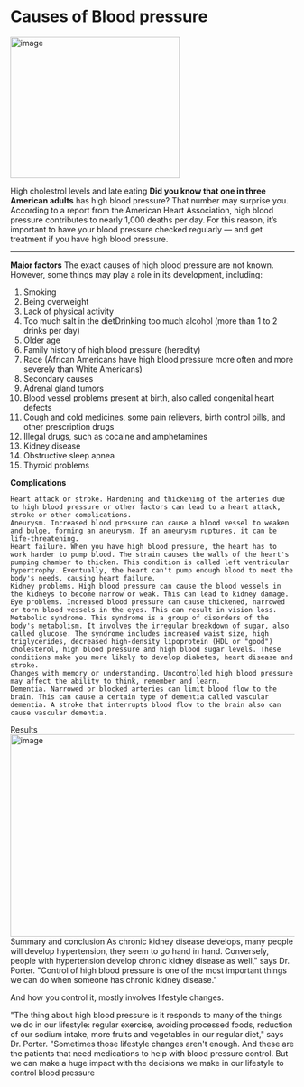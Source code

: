 # Causes of Blood pressure
<img width="300" height="250" alt="image" src="https://github.com/user-attachments/assets/0031f66d-7da9-4051-aa5a-bdb6df8e73c5" />

High cholestrol levels and late eating 
**Did you know that one in three American adults**
has high blood pressure? That number may surprise you. According to a report from the American Heart Association, high blood pressure contributes to nearly 1,000 deaths per day. For this reason, it’s important to have your blood pressure checked regularly — and get treatment if you have high blood pressure.
***
**Major factors**
The exact causes of high blood pressure are not known. However, some things may play a role in its development, including:

1. Smoking
2. Being overweight
3. Lack of physical activity
4. Too much salt in the dietDrinking too much alcohol (more than 1 to 2 drinks per day)
5. Older age
6. Family history of high blood pressure (heredity)
7. Race (African Americans have high blood pressure more often and more severely than White Americans)
8. Secondary causes
9. Adrenal gland tumors
1. Blood vessel problems present at birth, also called congenital heart defects
2. Cough and cold medicines, some pain relievers, birth control pills, and other prescription drugs
3. Illegal drugs, such as cocaine and amphetamines
4. Kidney disease
5. Obstructive sleep apnea
6. Thyroid problems

**Complications**
```
Heart attack or stroke. Hardening and thickening of the arteries due to high blood pressure or other factors can lead to a heart attack, stroke or other complications.
Aneurysm. Increased blood pressure can cause a blood vessel to weaken and bulge, forming an aneurysm. If an aneurysm ruptures, it can be life-threatening.
Heart failure. When you have high blood pressure, the heart has to work harder to pump blood. The strain causes the walls of the heart's pumping chamber to thicken. This condition is called left ventricular hypertrophy. Eventually, the heart can't pump enough blood to meet the body's needs, causing heart failure.
Kidney problems. High blood pressure can cause the blood vessels in the kidneys to become narrow or weak. This can lead to kidney damage.
Eye problems. Increased blood pressure can cause thickened, narrowed or torn blood vessels in the eyes. This can result in vision loss.
Metabolic syndrome. This syndrome is a group of disorders of the body's metabolism. It involves the irregular breakdown of sugar, also called glucose. The syndrome includes increased waist size, high triglycerides, decreased high-density lipoprotein (HDL or "good") cholesterol, high blood pressure and high blood sugar levels. These conditions make you more likely to develop diabetes, heart disease and stroke.
Changes with memory or understanding. Uncontrolled high blood pressure may affect the ability to think, remember and learn.
Dementia. Narrowed or blocked arteries can limit blood flow to the brain. This can cause a certain type of dementia called vascular dementia. A stroke that interrupts blood flow to the brain also can cause vascular dementia.
```
Results
<img width="637" height="358" alt="image" src="https://github.com/user-attachments/assets/8d255786-39ac-442f-b803-e02223aa6a94" />
Summary and conclusion
As chronic kidney disease develops, many people will develop hypertension, they seem to go hand in hand. Conversely, people with hypertension develop chronic kidney disease as well," says Dr. Porter. "Control of high blood pressure is one of the most important things we can do when someone has chronic kidney disease."

And how you control it, mostly involves lifestyle changes.

"The thing about high blood pressure is it responds to many of the things we do in our lifestyle: regular exercise, avoiding processed foods, reduction of our sodium intake, more fruits and vegetables in our regular diet," says Dr. Porter. "Sometimes those lifestyle changes aren't enough. And these are the patients that need medications to help with blood pressure control. But we can make a huge impact with the decisions we make in our lifestyle to control blood pressure
